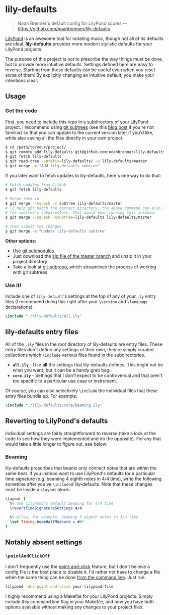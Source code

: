 lily-defaults
=============

> Noah Brenner's default config for LilyPond scores -- 
https://github.com/noahbrenner/lily-defaults

[LilyPond][] is an awesome tool for notating music, though not all of its defaults are ideal. **lily-defaults** provides more modern stylistic defaults for your LilyPond projects.

The purpose of this project is *not* to prescribe the way things must be done, but to provide more intuitive defaults. Settings defined here are easy to reverse. Starting from these defaults can be useful even when you reset some of them: By explicitly changing an intuitive default, you make your intentions clear.

Usage
-----

### Get the code

First, you need to include this repo in a subdirectory of your LilyPond project. I recommend using [git subtrees][git-subtree] (see this [blog post][git-subtree-blogpost] if you're not familiar) so that you can update   to the current version later if you'd like, while also saving all the files directly in your own project.

```bash
$ cd /path/to/your/project/
$ git remote add lily-defaults git@github.com:noahbrenner/lily-defaults.git
$ git fetch lily-defaults
$ git read-tree --prefix=lily-defaults/ -u lily-defaults/master
$ git merge -m "Add lily-defaults subtree"
```

If you later want to fetch updates to lily-defaults, here's one way to do that:

```bash
# Fetch updates from GitHub
$ git fetch lily-defaults

# Merge them in
$ git merge --squash -s subtree lily-defaults/master
# To help git match the correct directory, the above command can also specify
# the subtree's subdirectory. That would mean running this instead:
$ git merge --squash -Xsubtree=lily-defaults lily-defaults/master

# Then commit the changes
$ git merge -m "Update lily-defaults subtree"
```

**Other options:**

* Use [git submodules][git-submodule]
* Just download the [zip file of the master branch][zip-master] and unzip it in your project directory
* Take a look at [git-subrepo][], which streamlines the process of working with git subtrees

### Use it!

Include one of `lily-default`'s settings at the top of any of your `.ly` entry files (I recommend doing this right after your `\version` and `\language` declarations).

```lilypond
\include "./lily-defaults/all.ily"
```

lily-defaults entry files
-------------------------

All of the `.ily` files in the root directory of lily-defaults are entry files. These entry files don't define any settings of their own, they're simply curated collections which `\include` various files found in the subdirectories.

* **`all.ily`** - Use **all** the settings that lily-defaults defines. This might not be what you want, but it can be a handy grab bag.
* **`core.ily`** - Settings that I don't expect to be controversial and that aren't too specific to a particular use case or instrument.

Of course, you can also selectively `\include` the individual files that these entry files bundle up. For example:

```lilypond
\include "./lily-defaults/core/beaming.ily"
```

Reverting to LilyPond's defaults
--------------------------------

Individual settings are fairly straightforward to reverse (take a look at the code to see how they were implemented and do the opposite). For any that would take a little longer to figure out, see below:

### Beaming

lily-defaults prescribes that beams only connect notes that are within the same beat. If you instead want to use LilyPond's defaults for a particular time signature (e.g. beaming 4 eighth notes in 4/4 time), write the following sometime after you've `\include`d lily-defaults. Note that these changes must be inside a `\layout` block:

```lilypond
\layout {
  %% Use LilyPond's default beaming for 4/4 time
  \revertTimeSignatureSettings 4/4

  %% Allow, for example, beaming 3 eighth notes in 3/4 time
  \set Timing.beamHalfMeasure = ##f
}
```

Notably absent settings
-----------------------

### `\pointAndClickOff`

I don't frequently use the [point-and-click][] feature, but I don't believe a config file is the best place to disable it. I'd rather not have to change a file when the same thing can be done [from the command line][no-point-and-click]. Just run:

```bash
lilypond -dno-point-and-click your-lilypond-file
```

I highly recommend using a Makefile for your LilyPond projects. Simply include this command line flag in your Makefile, and now you have both options available without making any changes to your project files.


[LilyPond]: http://lilypond.org
[git-submodule]: https://git-scm.com/book/en/v2/Git-Tools-Submodules
[git-subrepo]: https://github.com/ingydotnet/git-subrepo
[git-subtree-blogpost]: https://medium.com/@porteneuve/mastering-git-subtrees-943d29a798ec
[git-subtree]: https://git-scm.com/book/en/v2/Git-Tools-Advanced-Merging#_subtree_merge
[point-and-click]: http://lilypond.org/doc/v2.18/Documentation/usage/point-and-click
[no-point-and-click]: http://lilypond.org/doc/v2.18/Documentation/usage/command_002dline-usage#advanced-command-line-options-for-lilypond
[zip-master]: https://github.com/noahbrenner/lily-defaults/archive/master.zip
